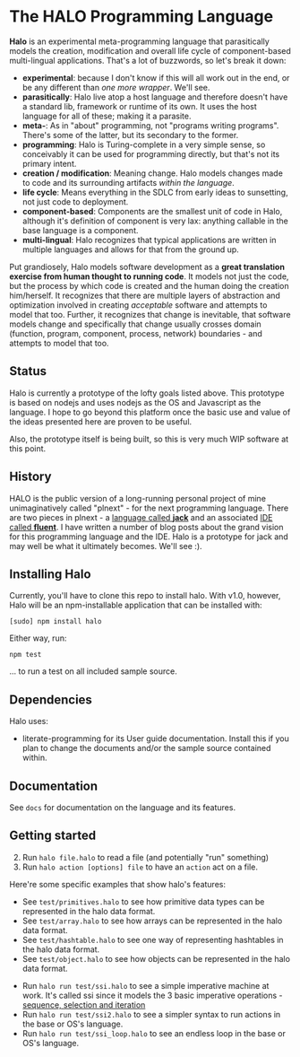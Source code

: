 The HALO Programming Language
==============================

**Halo** is an experimental meta-programming language that parasitically models the creation, modification and overall life cycle of component-based multi-lingual applications. That's a lot of buzzwords, so let's break it down:

* **experimental**: because I don't know if this will all work out in the end, or be any different than *one more wrapper*. We'll see.
* **parasitically**: Halo live atop a host language and therefore doesn't have a standard lib, framework or runtime of its own. It uses the host language for all of these; making it a parasite.
* **meta-**: As in "about" programming, not "programs writing programs". There's some of the latter, but its secondary to the former.
* **programming**: Halo is Turing-complete in a very simple sense, so conceivably it can be used for programming directly, but that's not its primary intent.
* **creation / modification**: Meaning change. Halo models changes made to code and its surrounding artifacts *within the language*.
* **life cycle**: Means everything in the SDLC from early ideas to sunsetting, not just code to deployment.
* **component-based**: Components are the smallest unit of code in Halo, although it's definition of component is very lax: anything callable in the base language is a component.
* **multi-lingual**: Halo recognizes that typical applications are written in multiple languages and allows for that from the ground up.

Put grandiosely, Halo models software development as a **great translation exercise from human thought to running code**. It models not just the code, but the process by which code is created and the human doing the creation him/herself. It recognizes that there are multiple layers of abstraction and optimization involved in creating *acceptable* software and attempts to model that too. Further, it recognizes that change is inevitable, that software models change and specifically that change usually crosses domain (function, program, component, process, network) boundaries - and attempts to model that too.

Status
------
Halo is currently a prototype of the lofty goals listed above. This prototype is based on nodejs and uses nodejs as the OS and Javascript as the language. I hope to go beyond this platform once the basic use and value of the ideas presented here are proven to be useful.

Also, the prototype itself is being built, so this is very much WIP software at this point.

History
-------
HALO is the public version of a long-running personal project of mine unimaginatively called "plnext" - for the next programming language. There are two pieces in plnext - a [language called **jack**](http://tt2n.blogspot.com/search/label/jack) and an associated [IDE called **fluent**](http://tt2n.blogspot.com/search/label/fluent). I have written a number of blog posts about the grand vision for this programming language and the IDE. Halo is a prototype for jack and may well be what it ultimately becomes. We'll see :).

Installing Halo
--------
Currently, you'll have to clone this repo to install halo. With v1.0, however, Halo will be an npm-installable application that can be installed with:

	[sudo] npm install halo

Either way, run:

	npm test

... to run a test on all included sample source.

Dependencies
-------------
Halo uses:
* literate-programming for its User guide documentation. Install this if you plan to change the documents and/or the sample source contained within.

<!-- 
* [Graphviz](http://graphviz.org) to visualize its data. If you dont use the `viz` action, you will be unaffected.
 -->

Documentation
--------------

See `docs` for documentation on the language and its features.

Getting started
---------------

<!-- 1. Run `halo` to enter an interactive shell-->
<!-- 2. Run `halo [file|dir]` to read a file or directory (and potentially "run" something) -->

2. Run `halo file.halo` to read a file (and potentially "run" something)
3. Run `halo action [options] file` to have an `action` act on a file.

<!-- 3. Run `halo action [options] [file|dir]` to have an `action` act on a file or directory. -->

<!-- 4. Run `halo gui` to see halo's native IDE -->

Here're some specific examples that show halo's features:

* See `test/primitives.halo` to see how primitive data types can be represented in the halo data format.
* See `test/array.halo` to see how arrays can be represented in the halo data format.
* See `test/hashtable.halo` to see one way of representing hashtables in the halo data format.
* See `test/object.halo` to see how objects can be represented in the halo data format.

<!-- * Run the `analyze` action on any of the files above to get a graph analysis of the contents -->
<!-- * eg, run `halo analyze test/object.halo` to get a graph analysis of that file. -->
<!-- * Run the `viz` action on any of the files above to get a graphviz output of the contents -->
<!-- * eg, run `halo viz test/object.halo` to get a dot file output of that file. -->
<!-- * You can now run `dot -Tsvg -o output.svg object.dot` or run `halo viz -Tsvg test/object.halo` to get an svg display of `object.halo`. -->
<!-- * Run `halo viz test/spa.halo` to visualize the structure and behavior of a single page js app (as documented in that file) -->
<!-- * Run `halo viz test/abs_todomvc.halo` to visualize the structure and behavior of of an app that inherits from `spa.halo`. -->
* Run `halo run test/ssi.halo` to see a simple imperative machine at work. It's called ssi since it models the 3 basic imperative operations - [sequence, selection and iteration](http://en.wikipedia.org/wiki/Structured_programming#Control_structures)
* Run `halo run test/ssi2.halo` to see a simpler syntax to run actions in the base or OS's language.
* Run `halo run test/ssi_loop.halo` to see an endless loop in the base or OS's language.

<!-- * Run `halo run test/fizzbuzz.halo` to see a single-language app in action. -->
<!-- * Run `halo run test/todomvc/main.halo` to see a multi-language app in action. -->
